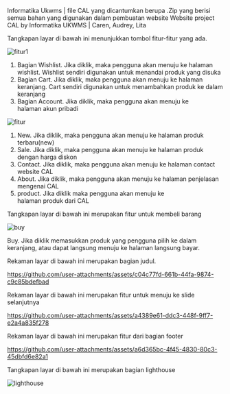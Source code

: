 Informatika Ukwms | file CAL yang dicantumkan berupa .Zip yang berisi semua bahan yang digunakan dalam pembuatan website
Website project CAL by Informatika UKWMS | Caren, Audrey, Lita

Tangkapan layar di bawah ini menunjukkan tombol fitur-fitur yang ada.

![fitur1](https://github.com/user-attachments/assets/2a6652dc-5a91-45cf-9ce7-0b8be67d77bf)


1. Bagian Wishlist. Jika diklik, maka pengguna akan menuju ke halaman wishlist. Wishlist sendiri digunakan untuk menandai produk yang disuka
2. Bagian Cart. Jika diklik, maka pengguna akan menuju ke halaman keranjang. Cart sendiri digunakan untuk menambahkan produk ke dalam keranjang
3. Bagian Account. Jika diklik, maka pengguna akan menuju ke halaman akun pribadi

![fitur](https://github.com/user-attachments/assets/fe12d0b9-21ca-485b-beb3-8599429ce7f9)

1. New. Jika diklik, maka pengguna akan menuju ke halaman produk terbaru(new)
2. Sale. Jika diklik, maka pengguna akan menuju ke halaman produk dengan harga diskon
3. Contact. Jika diklik, maka pengguna akan menuju ke halaman contact website CAL 
4. About. Jika diklik, maka pengguna akan menuju ke halaman penjelasan mengenai CAL 
5. product. Jika diklik maka pengguna akan menuju ke halaman produk dari CAL

Tangkapan layar di bawah ini merupakan fitur untuk membeli barang

![buy](https://github.com/user-attachments/assets/af1c9763-14ea-4ce3-9205-d8446912856e)

Buy. Jika diklik memasukkan produk yang pengguna pilih ke dalam keranjang, atau dapat langsung menuju ke halaman langsung bayar.

   
Rekaman layar di bawah ini merupakan bagian judul.

https://github.com/user-attachments/assets/c04c77fd-661b-44fa-9874-c9c85bdefbad

Rekaman layar di bawah ini merupakan fitur untuk menuju ke slide selanjutnya

https://github.com/user-attachments/assets/a4389e61-ddc3-448f-9ff7-e2a4a835f278

Rekaman layar di bawah ini merupakan fitur dari bagian footer

https://github.com/user-attachments/assets/a6d365bc-4f45-4830-80c3-45dbfd6e82a1

Tangkapan layar di bawah ini merupakan bagian lighthouse

![lighthouse](https://github.com/user-attachments/assets/d3794cc4-4aac-42c6-91f5-50db6580d8b9)
